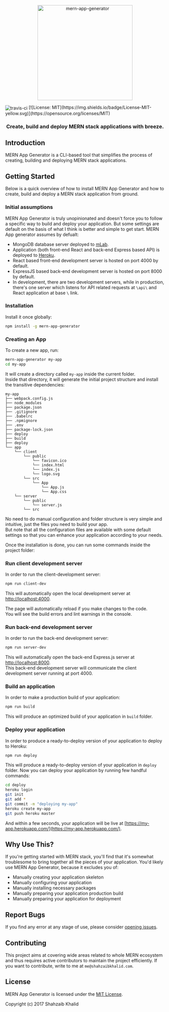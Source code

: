 <p align="center">
  <a href="https://shahzaibkhalid.github.io/mern-app-generator">
    <img alt="mern-app-generator" src="https://raw.githubusercontent.com/shahzaibkhalid/mern-app-generator/master/static/logo.png" width="300"/>
  </a>
</p>
<img align="center" alt="travis-ci" src="https://travis-ci.org/shahzaibkhalid/mern-app-generator.svg?branch=master">
[![License: MIT](https://img.shields.io/badge/License-MIT-yellow.svg)](https://opensource.org/licenses/MIT)
<h3 align="center">Create, build and deploy MERN stack applications with breeze.</h3>

## Introduction
MERN App Generator is a CLI-based tool that simplifies the process of creating, building and deploying MERN stack applications.

## Getting Started
Below is a quick overview of how to install MERN App Generator and how to create, build and deploy a MERN stack application from ground.

### Initial assumptions
MERN App Generator is truly unopinionated and doesn't force you to follow a specific way to build and deploy your application. But some settings are default on the basis of what I think is better and simple to get start. MERN App generator assumes by defualt:
- MongoDB database server deployed to [mLab](https://mlab.com/).
- Application (both front-end React and back-end Express based API) is deployed to [Heroku](https://www.heroku.com).
- React based front-end development server is hosted on port 4000 by default.
- ExpressJS based back-end development server is hosted on port 8000 by default.
- In development, there are two development servers, while in production, there's one server which listens for API related requests at `\api\` and React application at base `\` link.

### Installation
Install it once globally:

```sh
npm install -g mern-app-generator
```
### Creating an App

To create a new app, run:

```sh
mern-app-generator my-app
cd my-app
```

It will create a directory called `my-app` inside the current folder.<br>
Inside that directory, it will generate the initial project structure and install the transitive dependencies:

```
my-app
├── webpack.config.js
├── node_modules
├── package.json
├── .gitignore
├── .babelrc
├── .npmignore
├── .env
├── package-lock.json
├── deploy
├── build
├── deploy
└── app
    └── client
        └── public
            └── favicon.ico
            └── index.html
            └── index.js
            └── logo.svg
        └── src
            └── App
                └── App.js
                └── App.css
    └── server
        └── public
            └── server.js
        └── src
```
No need to do manual configuration and folder structure is very simple and intuitive, just the files you need to build your app.<br>
But note that all the configuration files are available with some default settings so that you can enhance your application according to your needs.

Once the installation is done, you can run some commands inside the project folder:

### Run client development server

In order to run the client-development server:

```sh
npm run client-dev
```

This will automatically open the local development server at [http://localhost:4000](http://localhost:4000).

The page will automatically reload if you make changes to the code.<br>
You will see the build errors and lint warnings in the console.

### Run back-end development server

In order to run the back-end development server:

```sh
npm run server-dev
```
This will automatically open the back-end Express.js server at [http://localhost:8000](http://localhost:8000).<br>
This back-end development server will communicate the client development server running at port 4000.

### Build an application

In order to make a production build of your application:

```sh
npm run build
```

This will produce an optimized build of your application in `build` folder.

### Deploy your application

In order to produce a ready-to-deploy version of your application to deploy to Heroku:

```sh
npm run deploy
```

This will produce a ready-to-deploy version of your application in `deploy` folder. 
Now you can deploy your application by running few handful commands:

```sh
cd deploy
heroku login
git init
git add *
git commit -m "deploying my-app"
heroku create my-app
git push heroku master
```
And within a few seconds, your application will be live at [https://my-app.herokuapp.com/](https://my-app.herokuapp.com/).

## Why Use This?
If you're getting started with MERN stack, you'll find that it's somewhat troublesome to bring together all the pieces of your application. You'd likely use MERN App Generator, because it excludes you of:

- Manually creating your application skeleton
- Manually configuring your application
- Manually installing necessary packages
- Manually preparing your application production build
- Manually preparing your application for deployment

## Report Bugs
If you find any error at any stage of use, please consider [opening issues](https://github.com/shahzaibkhalid/mern-app-generator/issues).

## Contributing
This project aims at covering wide areas related to whole MERN ecosystem and thus requires active contributors to maintain the project efficiently. If you want to contribute, write to me at `me@shahzaibkhalid.com`.

## License
MERN App Generator is licensed under the [MIT License](https://github.com/shahzaibkhalid/mern-app-generator/blob/master/LICENSE).

Copyright (c) 2017 Shahzaib Khalid